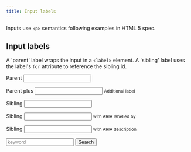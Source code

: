 ```yaml
---
title: Input labels
---
```


<p>Inputs use <code>&lt;p&gt;</code> semantics following examples in HTML 5 spec.</p>

<form action="#" method="get">
  <h2>Input labels</h2>
  <p>A 'parent' label wraps the input in a <code>&lt;label&gt;</code> element.  A 'sibling' label uses the label's <code>for</code> attribute to reference the sibling id.</p>
  <p>
    <label>
      Parent
      <input type="text" id="labelParent1" value="">
    </label>
  </p>
  <p>
    <label>
      Parent plus
      <input type="text" id="labelParent2" value="">
      <small>Additional label</small>
    </label>
  </p>
  <p>
    <label for="sibling2">Sibling</label>
    <input type="text" id="sibling2" value="">
  </p>
  <p>
    <label id="sibling3Label" for="sibling3">Sibling</label>
    <input type="text" id="sibling3" aria-labelledby="sibling3Label instruction3" value="">
    <small id="instruction3">with ARIA labelled by</small>
  </p>
  <p>
    <label for="labelSibling2">Sibling</label>
    <input type="text" id="labelSibling2" aria-describedby="instruction2" value="">
    <small id="instruction2">with ARIA description</small>
  </p>
</form>
<form id="query" action="#" method="get">
    <input placeholder="keyword" type="search" id="sibling2" value="" title="Label by title">
    <button type="submit">Search</button>
</form>
